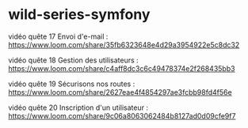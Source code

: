 # wild-series-symfony
vidéo quête 17 Envoi d'e-mail : https://www.loom.com/share/35fb6323648e4d29a3954922e5c8dc32

vidéo quête 18 Gestion des utilisateurs : https://www.loom.com/share/c4aff8dc3c6c49478374e2f268435bb3

vidéo quête 19 Sécurisons nos routes : https://www.loom.com/share/2627eae4f4854297ae3fcbb98fd4f56e

vidéo quête 20 Inscription d'un utilisateur : https://www.loom.com/share/9c06a8063062484b8127ad0d09cfe9f7
